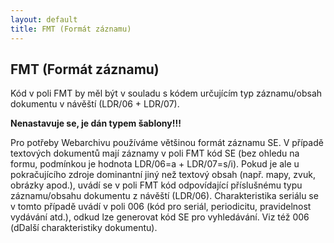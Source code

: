 ```yaml
---
layout: default
title: FMT (Formát záznamu)
---
```



## FMT (Formát záznamu)

Kód v poli FMT by měl být v souladu s kódem určujícím typ záznamu/obsah dokumentu v návěští (LDR/06 + LDR/07).

**Nenastavuje se, je dán typem šablony!!!**

Pro potřeby Webarchivu používáme většinou formát záznamu SE. V případě textových dokumentů mají záznamy v poli FMT kód SE (bez ohledu na formu, podmínkou je hodnota LDR/06=a + LDR/07=s/i).
Pokud je ale u pokračujícího zdroje dominantní jiný než textový obsah (např. mapy, zvuk, obrázky apod.), uvádí se v poli FMT kód odpovídající příslušnému typu záznamu/obsahu dokumentu z návěští (LDR/06). Charakteristika seriálu se v tomto případě uvádí v poli 006 (kód pro seriál, periodicitu, pravidelnost vydávání atd.), odkud lze generovat kód SE pro vyhledávání. Viz též  006 (dDalší charakteristiky dokumentu).
